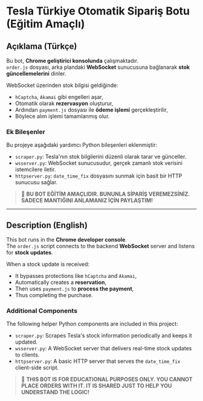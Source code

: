 # Tesla Türkiye Otomatik Sipariş Botu (Eğitim Amaçlı)

## Açıklama (Türkçe)

Bu bot, **Chrome geliştirici konsolunda** çalışmaktadır.  
`order.js` dosyası, arka plandaki **WebSocket** sunucusuna bağlanarak **stok güncellemelerini** dinler.

WebSocket üzerinden stok bilgisi geldiğinde:
- `hCaptcha`, `Akamai` gibi engelleri aşar,
- Otomatik olarak **rezervasyon** oluşturur,
- Ardından `payment.js` dosyası ile **ödeme işlemi** gerçekleştirilir,
- Böylece alım işlemi tamamlanmış olur.

### Ek Bileşenler

Bu projeye aşağıdaki yardımcı Python bileşenleri eklenmiştir:

- `scraper.py`: Tesla'nın stok bilgilerini düzenli olarak tarar ve günceller.
- `wsserver.py`: WebSocket sunucusudur, gerçek zamanlı stok verisini istemcilere iletir.
- `httpserver.py`: `date_time_fix` dosyasını sunmak için basit bir HTTP sunucusu sağlar.

> 📢 **BU BOT EĞİTİM AMAÇLIDIR. BUNUNLA SİPARİŞ VEREMEZSİNİZ. SADECE MANTIĞINI ANLAMANIZ İÇİN PAYLAŞTIM!**

---

## Description (English)

This bot runs in the **Chrome developer console**.  
The `order.js` script connects to the backend **WebSocket** server and listens for **stock updates**.

When a stock update is received:
- It bypasses protections like `hCaptcha` and `Akamai`,
- Automatically creates a **reservation**,
- Then uses `payment.js` to **process the payment**,
- Thus completing the purchase.

### Additional Components

The following helper Python components are included in this project:

- `scraper.py`: Scrapes Tesla's stock information periodically and keeps it updated.
- `wsserver.py`: A WebSocket server that delivers real-time stock updates to clients.
- `httpserver.py`: A basic HTTP server that serves the `date_time_fix` client-side script.

> 📢 **THIS BOT IS FOR EDUCATIONAL PURPOSES ONLY. YOU CANNOT PLACE ORDERS WITH IT. IT IS SHARED JUST TO HELP YOU UNDERSTAND THE LOGIC!**

